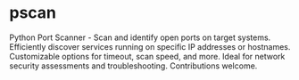 # pscan
Python Port Scanner - Scan and identify open ports on target systems. Efficiently discover services running on specific IP addresses or hostnames. Customizable options for timeout, scan speed, and more. Ideal for network security assessments and troubleshooting. Contributions welcome.
